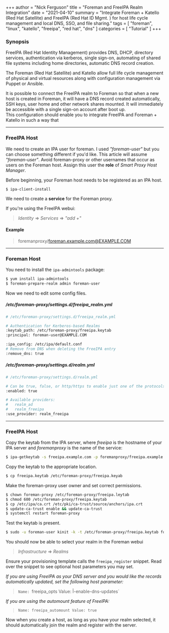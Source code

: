 +++
author = "Nick Ferguson"
title = "Foreman and FreeIPA Realm Integration"
date = "2021-04-10"
summary = "Integrate Foreman + Katello (Red Hat Satellite) and FreeIPA (Red Hat ID Mgmt. ) for host life cycle management and local DNS, SSO, and file sharing."
tags = [
    "foreman",
	"linux",
	"katello",
	"freeipa",
	"red hat",
	"dns"
]
categories = [
	"Tutorial"
]
+++


### Synopsis

FreeIPA (Red Hat Identity Management) provides DNS, DHCP, directory services, authentication via kerberos, single sign-on, automating of shared file systems including home directories, automatic DNS record creation.  

The Foreman (Red Hat Satellite) and Katello allow full life cycle management of physical and virtual resources along with configuration management via Puppet or Ansible.  

It is possible to connect the FreeIPA realm to Foreman so that when a new host is created in Foreman, it will have a DNS record created automatically, SSH keys, user home and other network shares mounted. It will immediately be accessible with a single sign-on account after boot up.  
This configuration should enable you to integrate FreeIPA and Foreman + Katello in such a way that 

---

### FreeIPA Host

We need to create an IPA user for foreman. I used *"foreman-user"* but you can choose something different if you'd like. This article will assume *"foreman-user"*. Avoid foreman-proxy or other usernames that occur as users on the Foreman host. Assign this user the __role__ of *Smart Proxy Host Manager*.

Before beginning, your Foreman host needs to be registered as an IPA host. 

````bash
$ ipa-client-install
````

We need to create a __service__ for the Foreman proxy.  

If you're using the FreeIPA webui:  

> *Identity* => *Services* => *"add +"*

#### Example

> foremanproxy/foreman.example.com@EXAMPLE.COM

---

### Foreman Host

You need to install the `ipa-admintools` package:  
````bash
$ yum install ipa-admintools
$ foreman-prepare-realm admin foreman-user
````
  

Now we need to edit some config files.

##### */etc/foreman-proxy/settings.d/freeipa_realm.yml*

````bash
# /etc/foreman-proxy/settings.d/freeipa_realm.yml

# Authentication for Kerberos-based Realms
:keytab_path: /etc/foreman-proxy/freeipa.keytab
:principal: foreman-user@EXAMPLE.COM

:ipa_config: /etc/ipa/default.conf
# Remove from DNS when deleting the FreeIPA entry
:remove_dns: true
````


##### */etc/foreman-proxy/settings.d/realm.yml*

````bash
# /etc/foreman-proxy/settings.d/realm.yml

# Can be true, false, or http/https to enable just one of the protocols
:enabled: true

# Available providers:
#   realm_ad
#   realm_freeipa
:use_provider: realm_freeipa
````

---

### FreeIPA Host
Copy the keytab from the IPA server, where *freeipa* is the hostname of your IPA server and *foremanproxy* is the name of the service:

````bash
$ ipa-getkeytab -s freeipa.example.com -p foremanproxy/freeipa.example.com -k /etc/krb5.keytab *
````

Copy the keytab to the appropriate location.

````bash
$ cp freeipa.keytab /etc/foreman-proxy/freeipa.keyab
````


Make the foreman-proxy user owner and set correct permissions.

````bash
$ chown foreman-proxy /etc/foreman-proxy/freeipa.leytab
$ chmod 600 /etc/foreman-proxy/freeipa.keytab
$ cp /etc/ipa/ca.crt /etc/pki/ca-trust/source/anchors/ipa.crt
$ update-ca-trust enable && update-ca-trust
$ systemctl restart foreman-proxy
````

Test the keytab is present.

````bash
$ sudo -u foreman-user kinit -k -t /etc/foreman-proxy/freeipa.keytab foreman-user
````

You should now be able to select your realm in the Foreman webui  

> *Infrastructure* => *Realms*

Ensure your provisioning template calls the `freeipa_register` snippet. Read over the snippet to see optional host parameters you may set.  


*If you are using FreeIPA as your DNS server and you would like the records automatically updated, set the following host parameter:*

> `Name: `freeipa_opts Value: Î-enable-dns-updates`


*If you are using the automount feature of FreeIPA:*

> `Name: freeipa_automount Value: true`

Now when you create a host, as long as you have your realm selected, it should automatically join the realm and register with the server.  


